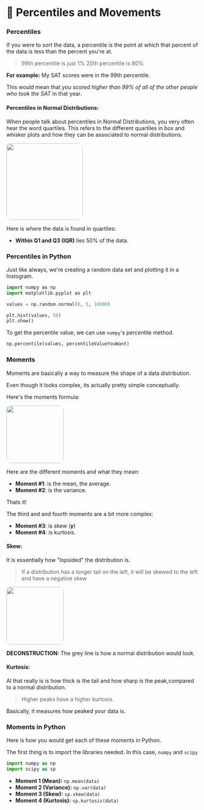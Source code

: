 # 🗿 Percentiles and Movements

### __Percentiles__

If you were to sort the data, a percentile is the point at which that percent of the data is less than the percent you're at.

> 99th percentile is just 1%
> 20th percentile is 80%

__For example:__ My SAT scores were in the 99th percentile.

This would mean that _you scored higher than 99% of all of the other people who took the SAT_ in that year.

#### __Percentiles in Normal Distributions:__

When people talk about percentiles in Normal Distributions, you very often hear the word quartiles. This refers to the different quartiles in box and whisker plots and how they can be associated to normal distributions.

<img src="https://i.ibb.co/n7njJrx/Screen-Shot-2020-12-17-at-10-09-24-AM.png" height="200" style="border-radius: 10px"/>

Here is where the data is found in quartiles:

-   __Within Q1 and Q3 (IQR)__ lies 50% of the data.

### __Percentiles in Python__

Just like always, we're creating a random data set and plotting it in a histogram.

```py
import numpy as np
import matplotlib.pyplot as plt

values = np.random.normal(0, 5, 10000)

plt.hist(values, 50)
plt.show()
```

To get the percentile value, we can use `numpy`'s percentile method.

```py
np.percentile(values, percentileValueYouWant) 
```

### __Moments__

Moments are basically a way to measure the shape of a data distribution.

Even though it looks complex, its actually pretty simple conceptually.

Here's the moments formula:

<img src="https://i.ibb.co/h2SVKXw/Untitled-design.png" height="150" style="border-radius: 10px"/>

Here are the different moments and what they mean:

-   __Moment #1__: is the mean, the average.
-   __Moment #2__: is the variance.

Thats it!

The third and and fourth moments are a bit more complex:

-   __Moment #3__: is skew (__${\gamma}$__)
-   __Moment #4__: is kurtosis.

#### __Skew:__

It is essentially how "lopsided" the distribution is.

>If a distribution has a longer tail on the left, it will be skewed to the left and have a negative skew

<img src="https://i.ibb.co/L53fz6x/Screen-Shot-2020-12-18-at-10-58-10-AM.png" height="150" style="border-radius: 10px"/>

__DECONSTRUCTION:__ The grey line is how a normal distribution would look. 

#### __Kurtosis:__

Al that really is is how thick is the tail and how sharp is the peak,compared to a normal distribution.

>Higher peaks have a higher kurtosis.

Basically, it measures how peaked your data is.

### __Moments in Python__

Here is how you would get each of these moments in Python.

The first thing is to import the libraries needed. In this case, `numpy` and `scipy`

```py
import numpy as np
import scipy as sp
```

-   __Moment 1 (Mean):__ `np.mean(data)`
-   __Moment 2 (Variance):__ `np.var(data)`
-   __Moment 3 (Skew):__ `sp.skew(data)`
-   __Moment 4 (Kurtosis):__ `sp.kurtosis(data)`